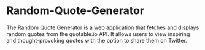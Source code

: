# Random-Quote-Generator
The Random Quote Generator is a web application that fetches and displays random quotes from the quotable.io API. It allows users to view inspiring and thought-provoking quotes with the option to share them on Twitter.
